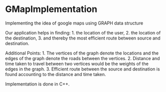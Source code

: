 # GMapImplementation
Implementing the idea of google maps using GRAPH data structure

Our application helps in finding:
	1. the location of the user,
	2. the location of the destination,
	3. and thereby the most efficient route between source and destination.

Additional Points:
	1. The vertices of the graph denote the locations and the edges of the graph denote the roads between the vertices.
	2. Distance and time taken to travel between two vertices would be the weights of the edges in the graph.
	3. Efficient route between the source and destination is found accounting to the distance and time taken.

Implementation is done in C++.
